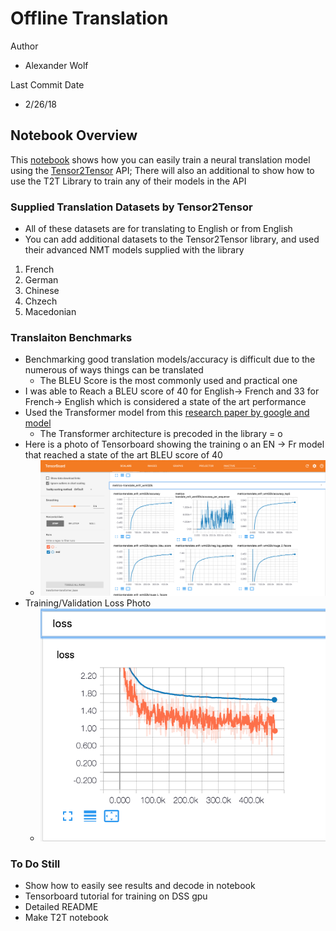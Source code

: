 # Offline Translation
Author
- Alexander Wolf

Last Commit Date
- 2/26/18

## Notebook Overview
This [notebook](./offline_translation.ipynb) shows how you can easily train a neural translation model using the [Tensor2Tensor]() API; There will also an additional to show how to use the T2T Library to train any of their models in the API

### Supplied Translation Datasets by Tensor2Tensor
- All of these datasets are for translating to English or from English
- You can add additional datasets to the Tensor2Tensor library, and used their advanced NMT models supplied with the library

1. French
2. German
3. Chinese
4. Chzech
5. Macedonian 

### Translaiton Benchmarks
- Benchmarking good translation models/accuracy is difficult due to the numerous of ways things can be translated
	- The BLEU Score is the most commonly used and practical one
- I was able to Reach a BLEU score of 40 for English-> French and 33 for French-> English which is considered a state of the art performance
- Used the Transformer model from this [research paper by google and model](https://research.googleblog.com/2017/08/transformer-novel-neural-network.html)
	- The Transformer architecture is precoded in the library = o
- Here is a photo of Tensorboard showing the training o an EN -> Fr model that reached a state of the art BLEU score of 40
	- ![Accuracy Metrics](./good_translation_metrics.png)
- Training/Validation Loss Photo
	- ![loss_example](./loss_example.png)	

### To Do Still
- Show how to easily see results and decode in notebook
- Tensorboard tutorial for training on DSS gpu
- Detailed README
- Make T2T notebook
